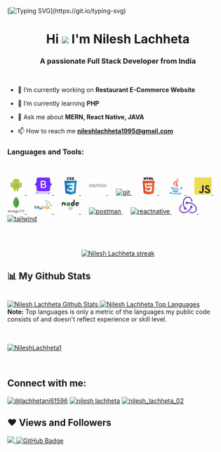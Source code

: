 [![Typing SVG](https://readme-typing-svg.herokuapp.com?size=24&width=600&lines=Welcome+To+Nilesh+GitHub+Profile!)](https://git.io/typing-svg)


<h1 align="center">Hi <img src="https://raw.githubusercontent.com/MartinHeinz/MartinHeinz/master/wave.gif" width="30px"> I'm Nilesh Lachheta</h1>
<h3 align="center">A passionate Full Stack Developer from India</h3


<br>
<br>

- 🔭 I’m currently working on **Restaurant E-Commerce Website**

- 🌱 I’m currently learning **PHP**

- 💬 Ask me about **MERN, React Native, JAVA**

- 📫 How to reach me **nileshlachheta1995@gmail.com**


<h3 align="left">Languages and Tools:</h3>
<br>
<p align="left">
    <a href="https://developer.android.com" target="_blank" rel="noreferrer"> 
        <img src="https://raw.githubusercontent.com/devicons/devicon/master/icons/android/android-original-wordmark.svg" alt="android" width="40" height="40"/>
    </a> &emsp;
    <a href="https://getbootstrap.com" target="_blank" rel="noreferrer"> 
        <img src="https://raw.githubusercontent.com/devicons/devicon/master/icons/bootstrap/bootstrap-plain-wordmark.svg" alt="bootstrap" width="40" height="40"/> 
    </a> &emsp;
    <a href="https://www.w3schools.com/css/" target="_blank" rel="noreferrer">  
        <img src="https://raw.githubusercontent.com/devicons/devicon/master/icons/css3/css3-original-wordmark.svg" alt="css3" width="40" height="40"/>
    </a> &emsp;
    <a href="https://expressjs.com" target="_blank" rel="noreferrer">  
        <img src="https://raw.githubusercontent.com/devicons/devicon/master/icons/express/express-original-wordmark.svg" alt="express" width="40" height="40"/>
    </a> &emsp;
    <a href="https://git-scm.com/" target="_blank" rel="noreferrer">  
        <img src="https://www.vectorlogo.zone/logos/git-scm/git-scm-icon.svg" alt="git" width="40" height="40"/> 
    </a> &emsp;
    <a href="https://www.w3.org/html/" target="_blank" rel="noreferrer">  
        <img src="https://raw.githubusercontent.com/devicons/devicon/master/icons/html5/html5-original-wordmark.svg" alt="html5" width="40" height="40"/> 
    </a> &emsp;
    <a href="https://www.java.com" target="_blank" rel="noreferrer">  
        <img src="https://raw.githubusercontent.com/devicons/devicon/master/icons/java/java-original.svg" alt="java" width="40" height="40"/> 
    </a> &emsp;
    <a href="https://developer.mozilla.org/en-US/docs/Web/JavaScript" target="_blank" rel="noreferrer">  
        <img src="https://raw.githubusercontent.com/devicons/devicon/master/icons/javascript/javascript-original.svg" alt="javascript" width="40" height="40"/> 
    </a> &emsp;
    <a href="https://www.mongodb.com/" target="_blank" rel="noreferrer">  
        <img src="https://raw.githubusercontent.com/devicons/devicon/master/icons/mongodb/mongodb-original-wordmark.svg" alt="mongodb" width="40" height="40"/> 
    </a> &emsp;
    <a href="https://www.mysql.com/" target="_blank" rel="noreferrer">  
        <img src="https://raw.githubusercontent.com/devicons/devicon/master/icons/mysql/mysql-original-wordmark.svg" alt="mysql" width="40" height="40"/> 
    </a> &emsp;
    <a href="https://nodejs.org" target="_blank" rel="noreferrer">  
        <img src="https://raw.githubusercontent.com/devicons/devicon/master/icons/nodejs/nodejs-original-wordmark.svg" alt="nodejs" width="40" height="40"/> 
    </a> &emsp;
    <a href="https://postman.com" target="_blank" rel="noreferrer">  
        <img src="https://www.vectorlogo.zone/logos/getpostman/getpostman-icon.svg" alt="postman" width="40" height="40"/> 
    </a> &emsp;
    <a href="https://reactnative.dev/" target="_blank" rel="noreferrer">  
        <img src="https://reactnative.dev/img/header_logo.svg" alt="reactnative" width="40" height="40"/> 
    </a> &emsp;
    <a href="https://redux.js.org" target="_blank" rel="noreferrer">  
        <img src="https://raw.githubusercontent.com/devicons/devicon/master/icons/redux/redux-original.svg" alt="redux" width="40" height="40"/> 
    </a> &emsp;
    <a href="https://tailwindcss.com/" target="_blank" rel="noreferrer">  
        <img src="https://www.vectorlogo.zone/logos/tailwindcss/tailwindcss-icon.svg" alt="tailwind" width="40" height="40"/> 
    </a> 
</p>


<br/>
<br/>

<p align="center">
    <a href="https://github.com/NileshLachheta1/github-readme-streak-stats">
        <img title="🔥 Get streak stats for your profile at git.io/streak-stats" alt="Nilesh Lachheta streak" src="https://github-readme-streak-stats.herokuapp.com/?user=NileshLachheta1&theme=black-ice&hide_border=true&stroke=0000&background=060A0CD0"/>
    </a>
</p>

## 📊 My Github Stats
  <br/>
    <a href="https://github.com/NileshLachheta1/github-readme-stats">
    <img alt="Nilesh Lachheta Github Stats" src="https://github-readme-stats.vercel.app/api?username=NileshLachheta1&show_icons=true&count_private=true&theme=react&hide_border=true&bg_color=0D1117" />
    </a>
  <a href="https://github.com/cur10sDEV/github-readme-stats">
  <img alt="Nilesh Lachheta Top Languages" src="https://github-readme-stats.vercel.app/api/top-langs/?username=NileshLachheta1&langs_count=8&count_private=true&layout=compact&theme=react&hide_border=true&bg_color=0D1117" />
  </a>
  <br/>
  <b>Note:</b> Top languages is only a metric of the languages my public code consists of and doesn't reflect experience or skill level.

<br/>
<br/>

<br/>
<p align="left" gap="5px"> 
  <a href="https://github.com/ryo-ma/github-profile-trophy">
    <img src="https://github-profile-trophy.vercel.app/?username=NileshLachheta1" alt="NileshLachheta1" />
  </a> 
</p>

<br/>

## Connect with me:
<p align="left">
<!-- <a href="https://linkedin.com/in/hemantpr88" target="blank"><img align="center" src="https://raw.githubusercontent.com/rahuldkjain/github-profile-readme-generator/master/src/images/icons/Social/linked-in-alt.svg" alt="hemantpr88" height="30" width="40" /></a>
<a href="https://instagram.com/h_hemant_p" target="blank"><img align="center" src="https://raw.githubusercontent.com/rahuldkjain/github-profile-readme-generator/master/src/images/icons/Social/instagram.svg" alt="h_hemant_p" height="30" width="40" /></a> -->

<a href="https://twitter.com/@lachhetani61596" target="blank"><img align="center" src="https://raw.githubusercontent.com/rahuldkjain/github-profile-readme-generator/master/src/images/icons/Social/twitter.svg" alt="@lachhetani61596" height="30" width="40" /></a>
<a href="https://linkedin.com/in/nilesh lachheta" target="blank"><img align="center" src="https://raw.githubusercontent.com/rahuldkjain/github-profile-readme-generator/master/src/images/icons/Social/linked-in-alt.svg" alt="nilesh lachheta" height="30" width="40" /></a>
<a href="https://instagram.com/nilesh_lachheta_02" target="blank"><img align="center" src="https://raw.githubusercontent.com/rahuldkjain/github-profile-readme-generator/master/src/images/icons/Social/instagram.svg" alt="nilesh_lachheta_02" height="30" width="40" /></a>
</p>

## ❤ Views and Followers
<a href="https://github.com/Meghna-DAS/github-profile-views-counter">
    <img src="https://komarev.com/ghpvc/?username=NileshLachheta1">
</a>   
<a href="https://github.com/NileshLachheta1?tab=followers"><img src="https://img.shields.io/github/followers/NileshLachheta1?label=Followers&style=social" alt="GitHub Badge"></a>
